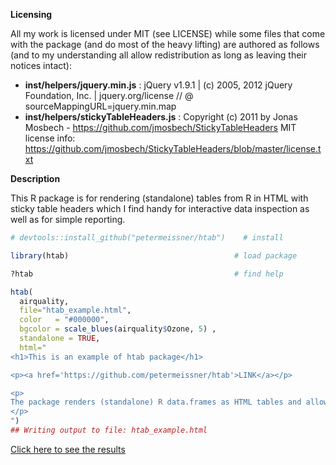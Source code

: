 
<!-- README.md is generated from README.Rmd. Please edit that file -->
**Licensing**

All my work is licensed under MIT (see LICENSE) while some files that come with the package (and do most of the heavy lifting) are authored as follows (and to my understanding all allow redistribution as long as leaving their notices intact):

-   **inst/helpers/jquery.min.js** : jQuery v1.9.1 | (c) 2005, 2012 jQuery Foundation, Inc. | jquery.org/license // @ sourceMappingURL=jquery.min.map
-   **inst/helpers/stickyTableHeaders.js** : Copyright (c) 2011 by Jonas Mosbech - <https://github.com/jmosbech/StickyTableHeaders> MIT license info: <https://github.com/jmosbech/StickyTableHeaders/blob/master/license.txt>

**Description**

This R package is for rendering (standalone) tables from R in HTML with sticky table headers which I find handy for interactive data inspection as well as for simple reporting.

``` r
# devtools::install_github("petermeissner/htab")    # install

library(htab)                                     # load package

?htab                                             # find help

htab( 
  airquality, 
  file="htab_example.html", 
  color   = "#000000", 
  bgcolor = scale_blues(airquality$Ozone, 5) , 
  standalone = TRUE, 
  html="
<h1>This is an example of htab package</h1> 

<p><a href='https://github.com/petermeissner/htab'>LINK</a></p>

<p>
The package renders (standalone) R data.frames as HTML tables and allows for sticky table headers thanks to <a href='https://github.com/jmosbech/StickyTableHeaders'>Jonas Mosbech</a>
</p>
")
## Writing output to file: htab_example.html
```

[Click here to see the results](http://pmeissner.com/downloads/htab_example.html)
